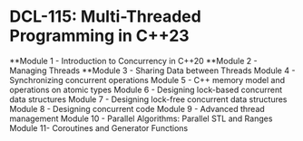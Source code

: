 # DCL-115: Multi-Threaded Programming in C++23
**Module 1 - Introduction to Concurrency in C++20
**Module 2 - Managing Threads
**Module 3 - Sharing Data between Threads
Module 4 - Synchronizing concurrent operations
Module 5 - C++ memory model and operations on atomic types
Module 6 - Designing lock-based concurrent data structures
Module 7 - Designing lock-free concurrent data structures
Module 8 - Designing concurrent code
Module 9 - Advanced thread management
Module 10 - Parallel Algorithms: Parallel STL and Ranges
Module 11- Coroutines and Generator Functions
